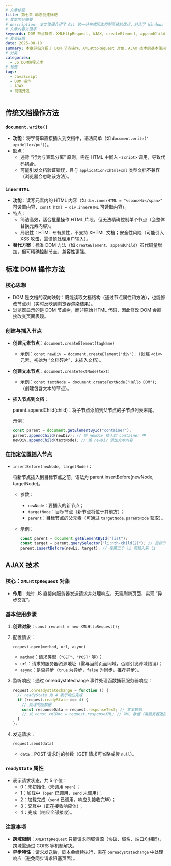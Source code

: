 ```yaml
---
# 文章标题
title: 第七章 动态创建标记
# 文章内容摘要
# description: 本文详细介绍了 Git 这一分布式版本控制系统的优点，对比了 Windows 与 macOS/Linux 系统下的常用命令，讲解了 vim 操作模式及常用命令，还阐述了 Git 的基本配置、特定项目配置和命令缩写设置等内容。
# 文章内容关键字
keywords: DOM 节点操作，XMLHttpRequest, AJAX, createElement, appendChild, insertBefore, innerHTML
# 发表日期
date: 2025-08-18
summary: 本章详细介绍了 DOM 节点操作、XMLHttpRequest 对象、AJAX 技术的基本使用方法，以及如何通过这些技术动态创建和插入标记。
# 分类
categories:
  - JS DOM编程艺术
# 标签
tags:
  - JavaScript
  - DOM 操作
  - AJAX
  - 前端开发
---
```


## 传统文档操作方法

### `document.write()`

- **功能**：将字符串直接插入到文档中，语法简单（如 `document.write("<p>Hello</p>")`）。
- 缺点：
  - 违背 “行为与表现分离” 原则，需在 HTML 中嵌入 `<script>` 调用，导致代码耦合。
  - 可能引发文档验证错误，且与 `application/xhtml+xml` 类型文档不兼容（浏览器会忽略该方法）。

### `innerHTML`

- **功能**：读写元素内的 HTML 内容（如 `div.innerHTML = "<span>Hi</span>"` 可设置内容，`const html = div.innerHTML` 可读取内容）。
- 特点：
  - 简洁高效，适合批量操作 HTML 片段，但无法精确控制单个节点（会整体替换元素内容）。
  - 局限性：HTML 专有属性，不支持 XHTML 文档；安全性风险（可能引入 XSS 攻击，需谨慎处理用户输入）。
- **替代方案**：标准 DOM 方法（如 `createElement`、`appendChild`）虽代码量增加，但可精确控制节点，兼容性更强。

## 标准 DOM 操作方法

### 核心思想

- DOM 是文档的双向映射：既能读取文档结构（通过节点属性和方法），也能修改节点树（实时反映到浏览器渲染结果）。
- 浏览器显示的是 DOM 节点树，而非原始 HTML 代码，因此修改 DOM 会直接改变页面表现。

### 创建与插入节点

- **创建元素节点**：`document.createElement(tagName)`

  - 示例：`const newDiv = document.createElement("div");`（创建 `<div>` 元素，初始为 “文档碎片”，未插入文档）。

- **创建文本节点**：`document.createTextNode(text)`

  - 示例：`const textNode = document.createTextNode("Hello DOM");`（创建包含文本的节点）。

- **插入节点到文档**：

  parent.appendChild(child)：将子节点添加到父节点的子节点列表末尾。

  示例：

  ```js
  const parent = document.getElementById("container");
  parent.appendChild(newDiv); // 将 newDiv 插入到 container 中
  newDiv.appendChild(textNode); // 给 newDiv 添加文本内容
  ```

### 在指定位置插入节点

- `insertBefore(newNode, targetNode)`：

  将新节点插入到目标节点之前，语法为 parent.insertBefore(newNode, targetNode)。

  - 参数：

    - `newNode`：要插入的新节点；
    - `targetNode`：目标节点（新节点将位于其前方）；
    - `parent`：目标节点的父元素（可通过 `targetNode.parentNode` 获取）。

  - 示例：

    ```js
    const parent = document.getElementById("list");
    const target = parent.querySelector("li:nth-child(2)"); // 目标节点
    parent.insertBefore(newLi, target); // 在第二个 li 前插入新 li
    ```

## AJAX 技术

### 核心：`XMLHttpRequest` 对象

- **作用**：允许 JS 直接向服务器发送请求并处理响应，无需刷新页面，实现 “异步交互”。

### 基本使用步骤

1. **创建对象**：`const request = new XMLHttpRequest();`

2. 配置请求：

   ```
   request.open(method, url, async)
   ```

   - `method`：请求类型（`"GET"`、`"POST"` 等）；
   - `url`：请求的服务器资源地址（需与当前页面同域，否则引发跨域错误）；
   - `async`：是否异步（`true` 为异步，`false` 为同步，推荐异步）。

3. 监听响应：通过 onreadystatechange 事件处理函数捕获服务器响应：

   ```js
   request.onreadystatechange = function () {
     // readyState 为 4 表示响应完成
     if (request.readyState === 4) {
       // 处理响应数据
       const responseData = request.responseText; // 文本数据
       // 或 const xmlDoc = request.responseXML; // XML 数据（需服务器返回 text/xml 类型）
     }
   };
   ```

4. 发送请求：

   ```
   request.send(data)
   ```

   - `data`：POST 请求时的参数（GET 请求可省略或传 `null`）。

### `readyState` 属性

- 表示请求状态，共 5 个值：
  - 0：未初始化（未调用 `open`）；
  - 1：加载中（`open` 已调用，`send` 未调用）；
  - 2：加载完成（`send` 已调用，响应头接收完毕）；
  - 3：交互中（正在接收响应体）；
  - 4：完成（响应全部接收）。

### 注意事项

- **跨域限制**：`XMLHttpRequest` 只能请求同域资源（协议、域名、端口均相同），跨域需通过 CORS 等机制解决。
- **异步特性**：请求发送后，脚本会继续执行，需在 `onreadystatechange` 中处理响应（避免同步请求阻塞页面）。
